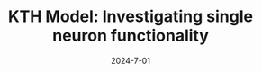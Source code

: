 ---
title: "KTH Model: Investigating single neuron functionality"
collection: publications
date: 2024-7-01
year: 2024
venue: '33rd Annual Computational Neuroscience Meeting: CNS*2024'
paperurl: 'https://sched.co/1e7wv'
citation: ' S. Rhâmidda,  O. Kinouchi,  <u>M. Girardi-Schappo</u> (2024): <i>KTH Model: Investigating single neuron functionality.</i> <b>33rd Annual Computational Neuroscience Meeting: CNS*2024 </b>.'
pubtype:  proceedings
---